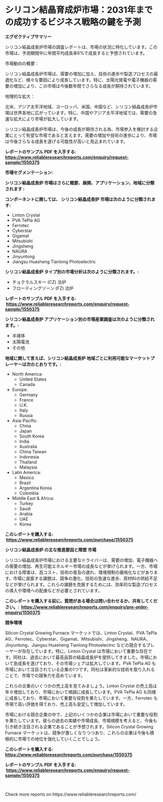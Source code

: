 <p><h1>シリコン結晶育成炉市場：2031年までの成功するビジネス戦略の鍵を予測</h1></p><p><strong>エグゼクティブサマリー</strong></p>
<p><p>シリコン結晶成長炉市場の調査レポートは、市場の状況に特化しています。この市場は、予測期間中に年間平均成長率6%で成長すると予想されています。</p><p>市場動向の概要：</p><p>シリコン結晶成長炉市場は、需要の増加に加え、技術の進歩や製造プロセスの最適化など、様々な要因により成長しています。特に、太陽光発電や電子機器の需要の増加により、この市場は今後数年間でさらなる成長が期待されています。</p><p>地理的な拡大：</p><p>北米、アジア太平洋地域、ヨーロッパ、米国、中国など、シリコン結晶成長炉市場は世界各地に広がっています。特に、中国やアジア太平洋地域では、需要の急速な拡大により市場が拡大しています。</p><p>シリコン結晶成長炉市場は、今後の成長が期待される為、市場参入を検討する企業にとって有望な市場であると言えます。需要の増加や技術の進歩により、市場は今後さらなる成長を遂げる可能性が高いと見込まれています。</p></p>
<p><strong>レポートのサンプル PDF を入手する: <a href="https://www.reliableresearchreports.com/enquiry/request-sample/1550375">https://www.reliableresearchreports.com/enquiry/request-sample/1550375</a></strong></p>
<p><strong>市場セグメンテーション:</strong></p>
<p><strong> シリコン結晶成長炉 市場はさらに概要、展開、アプリケーション、地域に分類されます :</strong></p>
<p><strong>コンポーネントに関しては、 シリコン結晶成長炉 市場は次のように分類されます: &nbsp;</strong></p>
<p><ul><li>Linton Crystal</li><li>PVA TePla AG</li><li>Ferrotec</li><li>Cyberstar</li><li>Gigamat</li><li>Mitsubishi</li><li>Jingsheng</li><li>NAURA</li><li>Jinyuntong</li><li>Jiangsu Huasheng Tianlong Photoelectric</li></ul></p>
<p><strong> シリコン結晶成長炉 タイプ別の市場分析は次のように分類されます。:</strong></p>
<p><ul><li>チョクラルスキー (CZ) 法炉</li><li>フローティングゾーン (FZ) 法炉</li></ul></p>
<p><strong>レポートのサンプル PDF を入手する: &nbsp;<a href="https://www.reliableresearchreports.com/enquiry/request-sample/1550375">https://www.reliableresearchreports.com/enquiry/request-sample/1550375</a></strong></p>
<p><strong> シリコン結晶成長炉 アプリケーション別の市場産業調査は次のように分類されます。:</strong></p>
<p><ul><li>半導体</li><li>太陽電池</li><li>その他</li></ul></p>
<p><strong>地域に関して言えば、シリコン結晶成長炉 地域ごとに利用可能なマーケットプレーヤーは次のとおりです。:</strong></p>
<p><ul>
    <li>
        North America:
        <ul>
            <li>United States</li>
            <li>Canada</li>
        </ul>
    </li>
    <li>
        Europe:
        <ul>
            <li>Germany</li>
            <li>France</li>
            <li>U.K.</li>
            <li>Italy</li>
            <li>Russia</li>
        </ul>
    </li>
    <li>
        Asia-Pacific:
        <ul>
            <li>China</li>
            <li>Japan</li>
            <li>South Korea</li>
            <li>India</li>
            <li>Australia</li>
            <li>China Taiwan</li>
            <li>Indonesia</li>
            <li>Thailand</li>
            <li>Malaysia</li>
        </ul>
    </li>
    <li>
        Latin America:
        <ul>
            <li>Mexico</li>
            <li>Brazil</li>
            <li>Argentina Korea</li>
            <li>Colombia</li>
        </ul>
    </li>
    <li>
        Middle East & Africa:
        <ul>
            <li>Turkey</li>
            <li>Saudi</li>
            <li>Arabia</li>
            <li>UAE</li>
            <li>Korea</li>
        </ul>
    </li>
    </ul></p>
<p><strong>このレポートを購入する: &nbsp;<a href="https://www.reliableresearchreports.com/purchase/1550375">https://www.reliableresearchreports.com/purchase/1550375</a></strong></p>
<p><strong>シリコン結晶成長炉 の主な推進要因と障壁 市場</strong></p>
<p><p>シリコン結晶成長炉市場における主要なドライバーは、需要の増加、電子機器への需要の増加、再生可能エネルギー市場の成長などが挙げられます。一方、市場における障害は、高コスト、技術の普及の遅れ、環境規制の厳格化などがあります。市場に直面する課題は、競争の激化、技術の急速な進歩、原材料の供給不足などが挙げられます。これらの課題を克服するためには、効率的な製造プロセスの導入や環境への配慮などが必要とされています。</p></p>
<p><strong>このレポートを購入する前に、質問がある場合は問い合わせるか、共有してください。:&nbsp; <a href="https://www.reliableresearchreports.com/enquiry/pre-order-enquiry/1550375">https://www.reliableresearchreports.com/enquiry/pre-order-enquiry/1550375</a></strong></p>
<p><strong>競争環境</strong></p>
<p><p>Silicon Crystal Growing Furnace マーケットでは、Linton Crystal、PVA TePla AG、Ferrotec、Cyberstar、Gigamat、Mitsubishi、Jingsheng、NAURA、Jinyuntong、Jiangsu Huasheng Tianlong Photoelectric などの競合するプレーヤーが存在しています。特に、Linton Crystal は市場において重要な存在です。同社は、過去において最高品質の結晶成長炉を提供してきました。市場において急成長を遂げており、その市場シェアは拡大しています。PVA TePla AG も市場において注目されている企業の1つです。同社は革新的な技術を取り入れることで、市場での競争力を高めています。</p><p>これらの企業のいくつかの売上高を見てみましょう。Linton Crystal の売上高は年々増加しており、市場において順調に成長しています。PVA TePla AG も同様に成長しており、市場において重要な役割を果たしています。一方、Ferrotec も市場で高い評価を得ており、売上高も安定して増加しています。</p><p>市場における競合企業の中で、上記のいくつかの企業は市場において重要な役割を果たしています。彼らの過去の実績や市場成長、市場規模を考えると、今後も引き続き注目される企業であることが予想されます。Silicon Crystal Growing Furnace マーケットは、競争が激しくなりつつあり、これらの企業は今後も積極的に市場での地位を強化していくことでしょう。</p></p>
<p><strong>このレポートを購入する: &nbsp; <a href="https://www.reliableresearchreports.com/purchase/1550375">https://www.reliableresearchreports.com/purchase/1550375</a></strong></p>
<p><strong>レポートのサンプル PDF を入手する: &nbsp;<a href="https://www.reliableresearchreports.com/enquiry/request-sample/1550375">https://www.reliableresearchreports.com/enquiry/request-sample/1550375</a></strong><strong></strong></p>
<p>&nbsp;</p>
<p>Check more reports on https://www.reliableresearchreports.com/</p>